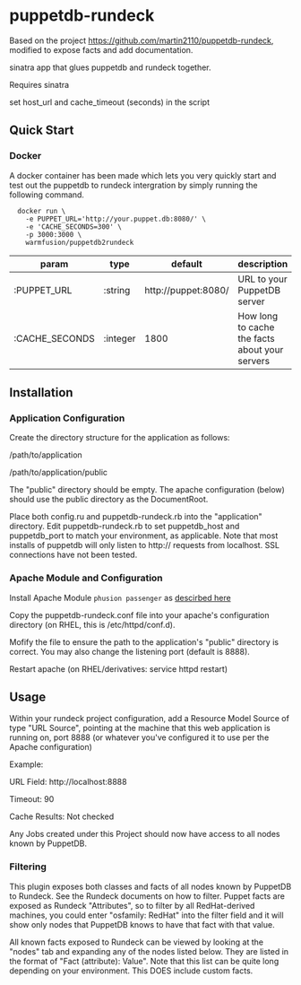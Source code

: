 # puppetdb-rundeck

Based on the project https://github.com/martin2110/puppetdb-rundeck, modified to expose facts and add documentation.

sinatra app that glues puppetdb and rundeck together.

Requires sinatra

set host_url and cache_timeout (seconds) in the script

## Quick Start


### Docker

A docker container has been made which lets you very quickly start and test
out the puppetdb to rundeck intergration by simply running the following command.

```
  docker run \
    -e PUPPET_URL='http://your.puppet.db:8080/' \
    -e 'CACHE_SECONDS=300' \
    -p 3000:3000 \
    warmfusion/puppetdb2rundeck
```

|param|type|default|description|
|----|----|----|---|
|:PUPPET_URL|:string| http://puppet:8080/ | URL to your PuppetDB server |
|:CACHE_SECONDS|:integer|1800| How long to cache the facts about your servers |


## Installation

### Application Configuration

Create the directory structure for the application as follows:

/path/to/application

/path/to/application/public

The "public" directory should be empty.  The apache configuration (below) should use the public directory as the DocumentRoot.

Place both config.ru and puppetdb-rundeck.rb into the "application" directory. Edit puppetdb-rundeck.rb to set puppetdb_host and puppetdb_port to match your environment, as applicable.  Note that most installs of puppetdb will only listen to http:// requests from localhost.  SSL connections have not been tested.

### Apache Module and Configuration

Install Apache Module `phusion passenger` as [descirbed here](http://recipes.sinatrarb.com/p/deployment/apache_with_passenger)

Copy the puppetdb-rundeck.conf file into your apache's configuration directory (on RHEL, this is /etc/httpd/conf.d).

Mofify the file to ensure the path to the application's "public" directory is correct.  You may also change the listening port (default is 8888).

Restart apache (on RHEL/derivatives: service httpd restart)

## Usage

Within your rundeck project configuration, add a Resource Model Source of type "URL Source", pointing at the machine that this web application is running on, port 8888 (or whatever you've configured it to use per the Apache configuration)

Example:

URL Field: http://localhost:8888

Timeout: 90

Cache Results: Not checked

Any Jobs created under this Project should now have access to all nodes known by PuppetDB.

### Filtering

This plugin exposes both classes and facts of all nodes known by PuppetDB to Rundeck.  See the Rundeck documents on how to filter.  Puppet facts are exposed as Rundeck "Attributes", so to filter by all RedHat-derived machines, you could enter "osfamily: RedHat" into the filter field and it will show only nodes that PuppetDB knows to have that fact with that value.

All known facts exposed to Rundeck can be viewed by looking at the "nodes" tab and expanding any of the nodes listed below.  They are listed in the format of "Fact (attribute): Value".  Note that this list can be quite long depending on your environment.  This DOES include custom facts.
